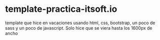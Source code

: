 # template-practica-itsoft.io
template que hice en vacaciones usando html, css, bootstrap, un poco de sass y un poco de javascript.
Solo hice que se viera hasta los 1600px de ancho
